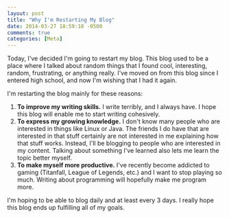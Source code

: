 ```yaml
---
layout: post
title: "Why I'm Restarting My Blog"
date: 2014-03-27 18:59:18 -0500
comments: true
categories: [Meta]
---
```


Today, I've decided I'm going to restart my blog. This blog used to be a place
where I talked about random things that I found cool, interesting, random,
frustrating, or anything really. I've moved on from this blog since I entered
high school, and now I'm wishing that I had it again.

I'm restarting the blog mainly for these reasons:

1. **To improve my writing skills.** I write terribly, and I always have. I hope
   this blog will enable me to start writing cohesively.
2. **To express my growing knowledge.** I don't know many people who are
   interested in things like Linux or Java. The friends I do have that are
   interested in that stuff certainly are not interested in me explaining how that
   stuff works. Instead, I'll be blogging to people who are interested in my
   content. Talking about something I've learned also lets me learn the topic
   better myself.
3. **To make myself more productive.** I've recently become addicted to gaming
   (Titanfall, League of Legends, etc.) and I want to stop playing so much. 
   Writing about programming will hopefully make me program more.

I'm hoping to be able to blog daily and at least every 3 days. I really hope
this blog ends up fulfilling all of my goals.
